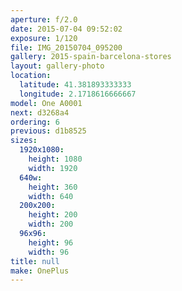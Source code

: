 ```yaml
---
aperture: f/2.0
date: 2015-07-04 09:52:02
exposure: 1/120
file: IMG_20150704_095200
gallery: 2015-spain-barcelona-stores
layout: gallery-photo
location:
  latitude: 41.381893333333
  longitude: 2.1718616666667
model: One A0001
next: d3268a4
ordering: 6
previous: d1b8525
sizes:
  1920x1080:
    height: 1080
    width: 1920
  640w:
    height: 360
    width: 640
  200x200:
    height: 200
    width: 200
  96x96:
    height: 96
    width: 96
title: null
make: OnePlus
---
```

